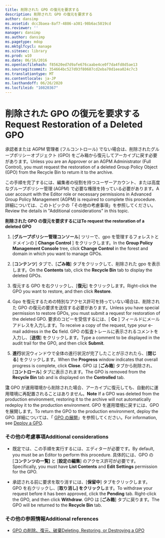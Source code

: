 ```yaml
---
title: 削除された GPO の復元を要求する
description: 削除された GPO の復元を要求する
author: dansimp
ms.assetid: dcc3baea-8af7-4886-a301-98b6ac5819cd
ms.reviewer: ''
manager: dansimp
ms.author: dansimp
ms.pagetype: mdop
ms.mktglfcycl: manage
ms.sitesec: library
ms.prod: w10
ms.date: 06/16/2016
ms.openlocfilehash: f85620ed7d9afe676caabe4ce0f7da4fd8d5ae13
ms.sourcegitcommit: 354664bc527d93f80687cd2eba70d1eea024c7c3
ms.translationtype: MT
ms.contentlocale: ja-JP
ms.lasthandoff: 06/26/2020
ms.locfileid: "10820367"
---
```

# <span data-ttu-id="4430e-103">削除された GPO の復元を要求する</span><span class="sxs-lookup"><span data-stu-id="4430e-103">Request Restoration of a Deleted GPO</span></span>


<span data-ttu-id="4430e-104">承認者または AGPM 管理者 (フルコントロール) でない場合は、削除されたグループポリシーオブジェクト (GPO) をごみ箱から復元してアーカイブに戻す必要があります。</span><span class="sxs-lookup"><span data-stu-id="4430e-104">Unless you are an Approver or an AGPM Administrator (Full Control), you must request the restoration of a deleted Group Policy Object (GPO) from the Recycle Bin to return it to the archive.</span></span>

<span data-ttu-id="4430e-105">この手順を完了するには、編集者の役割を持つユーザーアカウント、または高度なグループポリシー管理 (AGPM) で必要な権限を持っている必要があります。</span><span class="sxs-lookup"><span data-stu-id="4430e-105">A user account with the Editor role or necessary permissions in Advanced Group Policy Management (AGPM) is required to complete this procedure.</span></span> <span data-ttu-id="4430e-106">詳細については、このトピックの「その他の考慮事項」を参照してください。</span><span class="sxs-lookup"><span data-stu-id="4430e-106">Review the details in "Additional considerations" in this topic.</span></span>

**<span data-ttu-id="4430e-107">削除された GPO の復元を要求するには</span><span class="sxs-lookup"><span data-stu-id="4430e-107">To request the restoration of a deleted GPO</span></span>**

1.  <span data-ttu-id="4430e-108">[**グループポリシー管理コンソール**] ツリーで、gpo を管理するフォレストとドメインの [ **Change Control** ] をクリックします。</span><span class="sxs-lookup"><span data-stu-id="4430e-108">In the **Group Policy Management Console** tree, click **Change Control** in the forest and domain in which you want to manage GPOs.</span></span>

2.  <span data-ttu-id="4430e-109">[**コンテンツ**] タブで、[**ごみ箱**] タブをクリックして、削除された gpo を表示します。</span><span class="sxs-lookup"><span data-stu-id="4430e-109">On the **Contents** tab, click the **Recycle Bin** tab to display the deleted GPOs.</span></span>

3.  <span data-ttu-id="4430e-110">復元する GPO を右クリックし、[**復元**] をクリックします。</span><span class="sxs-lookup"><span data-stu-id="4430e-110">Right-click the GPO you want to restore, and then click **Restore**.</span></span>

4.  <span data-ttu-id="4430e-111">Gpo を復元するための特別なアクセス許可を持っていない場合は、削除された GPO の復元の要求を送信する必要があります。</span><span class="sxs-lookup"><span data-stu-id="4430e-111">Unless you have special permission to restore GPOs, you must submit a request for restoration of the deleted GPO.</span></span> <span data-ttu-id="4430e-112">要求のコピーを受信するには、[ **Cc** ] フィールドにメールアドレスを入力します。</span><span class="sxs-lookup"><span data-stu-id="4430e-112">To receive a copy of the request, type your e-mail address in the **Cc** field.</span></span> <span data-ttu-id="4430e-113">GPO の監査トレールに表示されるコメントを入力し、[**送信**] をクリックします。</span><span class="sxs-lookup"><span data-stu-id="4430e-113">Type a comment to be displayed in the audit trail for the GPO, and then click **Submit**.</span></span>

5.  <span data-ttu-id="4430e-114">**進行**状況ウィンドウで全体の進行状況が完了したことが示されたら、[**閉じる**] をクリックします。</span><span class="sxs-lookup"><span data-stu-id="4430e-114">When the **Progress** window indicates that overall progress is complete, click **Close**.</span></span> <span data-ttu-id="4430e-115">GPO は [**ごみ箱**] タブから削除され、[**コントロール**] タブに表示されます。</span><span class="sxs-lookup"><span data-stu-id="4430e-115">The GPO is removed from the **Recycle Bin** tab and is displayed on the **Controlled** tab.</span></span>

<span data-ttu-id="4430e-116">**注** GPO が運用環境から削除された場合、アーカイブに復元しても、自動的に運用環境に再配置されることはありません。</span><span class="sxs-lookup"><span data-stu-id="4430e-116">**Note** If a GPO was deleted from the production environment, restoring it to the archive will not automatically redeploy it to the production environment.</span></span> <span data-ttu-id="4430e-117">GPO を運用環境に戻すには、GPO を展開します。</span><span class="sxs-lookup"><span data-stu-id="4430e-117">To return the GPO to the production environment, deploy the GPO.</span></span> <span data-ttu-id="4430e-118">詳細については、「 [GPO の展開](deploy-a-gpo-agpm30ops.md)」を参照してください。</span><span class="sxs-lookup"><span data-stu-id="4430e-118">For information, see [Deploy a GPO](deploy-a-gpo-agpm30ops.md).</span></span>

 

### <span data-ttu-id="4430e-119">その他の考慮事項</span><span class="sxs-lookup"><span data-stu-id="4430e-119">Additional considerations</span></span>

-   <span data-ttu-id="4430e-120">既定では、この手順を実行するには、エディターが必要です。</span><span class="sxs-lookup"><span data-stu-id="4430e-120">By default, you must be an Editor to perform this procedure.</span></span> <span data-ttu-id="4430e-121">具体的には、GPO の [**コンテンツの一覧]** と [**設定の編集**] のアクセス許可が必要です。</span><span class="sxs-lookup"><span data-stu-id="4430e-121">Specifically, you must have **List Contents** and **Edit Settings** permission for the GPO.</span></span>

-   <span data-ttu-id="4430e-122">承認される前に要求を取り消すには、[**保留中**] タブをクリックします。 GPO を右クリックし、[**取り消し] をクリックし**ます。</span><span class="sxs-lookup"><span data-stu-id="4430e-122">To withdraw your request before it has been approved, click the **Pending** tab. Right-click the GPO, and then click **Withdraw**.</span></span> <span data-ttu-id="4430e-123">GPO は [**ごみ箱**] タブに戻ります。</span><span class="sxs-lookup"><span data-stu-id="4430e-123">The GPO will be returned to the **Recycle Bin** tab.</span></span>

### <span data-ttu-id="4430e-124">その他の参照情報</span><span class="sxs-lookup"><span data-stu-id="4430e-124">Additional references</span></span>

-   [<span data-ttu-id="4430e-125">GPO の削除、復元、破棄</span><span class="sxs-lookup"><span data-stu-id="4430e-125">Deleting, Restoring, or Destroying a GPO</span></span>](deleting-restoring-or-destroying-a-gpo-agpm30ops.md)

 

 





